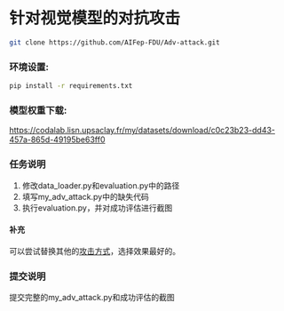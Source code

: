 # 针对视觉模型的对抗攻击
```bash
git clone https://github.com/AIFep-FDU/Adv-attack.git
```

### 环境设置:

```bash
pip install -r requirements.txt
```

### 模型权重下载:
https://codalab.lisn.upsaclay.fr/my/datasets/download/c0c23b23-dd43-457a-865d-49195be63ff0

### 任务说明
1. 修改data_loader.py和evaluation.py中的路径
2. 填写my_adv_attack.py中的缺失代码
3. 执行evaluation.py，并对成功评估进行截图

#### 补充
可以尝试替换其他的[攻击方式](https://github.com/Harry24k/adversarial-attacks-pytorch)，选择效果最好的。

### 提交说明
提交完整的my_adv_attack.py和成功评估的截图